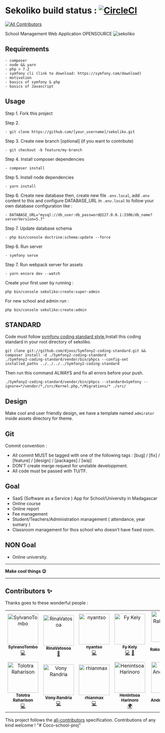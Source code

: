 # Sekoliko build status : [![CircleCI](https://circleci.com/gh/julkwel/sekoliko/tree/develop.svg?style=svg)](https://circleci.com/gh/julkwel/sekoliko/tree/develop)
[![All Contributors](https://img.shields.io/badge/all_contributors-12-orange.svg?style=flat-square)](#contributors)

School Management Web Application OPENSOURCE
![sekoliko](https://raw.githubusercontent.com/julkwel/sekoliko/develop/public/images/demo.png)

## Requirements
```
- composer
- node && yarn
- php > 7.2
- symfony cli (link to download: https://symfony.com/download)
- motivation
- basics of symfony & php
- basics of Javascript
```
## Usage
Step 1. Fork this project

Step 2. 

`- git clone https://github.com/[your_username]/sekoliko.git`

Step 3. Create new branch [optional] (if you want to contribute)

`- git checkout -b feature/my-branch`

Step 4. Install composer dependencies

`- composer install` 

Step 5. Install node dependencies

`- yarn install`

Step 6. Create new database then, create new file `.env.local`, add `.env` content to this and configure DATABASE_URL in `.env.local` to follow your own database configuration like :

`- DATABASE_URL="mysql://db_user:db_password@127.0.0.1:3306/db_name?serverVersion=5.7"`

Step 7. Update database schema

`- php bin/console doctrine:schema:update --force`

Step 6. Run server

`- symfony serve`

Step 7. Run webpack server for assets

`- yarn encore dev --watch`

Create your first user by running :

`php bin/console sekoliko:create:super-admin`

For new school and admin run :

`php bin/console sekoliko:create:admin`

## STANDARD

Code must follow [symfony coding standard style](https://symfony.com/doc/current/contributing/code/standards.html),Install this coding standard in your root directory of sekoliko.

```
git clone git://github.com/djoos/Symfony2-coding-standard.git && composer install -d ./Symfony2-coding-standard
./Symfony2-coding-standard/vendor/bin/phpcs --config-set installed_paths ../../../../Symfony2-coding-standard
```

Then run this command ALWAYS and fix all errors before your push.

```
./Symfony2-coding-standard/vendor/bin/phpcs --standard=Symfony --ignore=*/vendor/*,/src/Kernel.php,*/Migrations/* ./src/
```

## Design 
Make cool and user friendly design, we have a template named `admirator` inside assets directory for theme.

## Git
Commit convention :
 - All commit MUST be tagged with one of the following tags : [bug] / [fix] / [feature] / [design] / [packages] / [wip]
 - DON'T create merge request for unstable developpment.
 - All code must be passed with TU/TF.
 
## Goal 
- SaaS (Software as a Service ) App for School/University in Madagascar
- Online course
- Online report
- Fee management
- Student/Teachers/Administration management ( attendance, year sumary )
- Classroom management for thos school who doesn't have fixed room.

## NON Goal
- Online university.

____
**Make cool things :wink:**
____
## Contributors ✨

Thanks goes to these wonderful people :

<!-- ALL-CONTRIBUTORS-LIST:START - Do not remove or modify this section -->
<!-- prettier-ignore -->
<table>
  <tr>
    <td align="center"><a href="https://heuristic-raman-24225d.netlify.com"><img src="https://avatars1.githubusercontent.com/u/40351002?v=4" width="100px;" alt="SylvanoTombo"/><br /><sub><b>SylvanoTombo</b></sub></a><br /><a href="https://github.com/julkwel/sekoliko/commits?author=SylvanoTombo" title="Code">💻</a></td>
    <td align="center"><a href="https://github.com/RinaVatosoa"><img src="https://avatars2.githubusercontent.com/u/45585022?v=4" width="100px;" alt="RinaVatosoa"/><br /><sub><b>RinaVatosoa</b></sub></a><br /><a href="#design-RinaVatosoa" title="Design">🎨</a></td>
    <td align="center"><a href="https://www.devinart.net/"><img src="https://avatars0.githubusercontent.com/u/35923219?v=4" width="100px;" alt="nyantso"/><br /><sub><b>nyantso</b></sub></a><br /><a href="https://github.com/julkwel/sekoliko/commits?author=Nantso" title="Code">💻</a></td>
    <td align="center"><a href="https://github.com/Fy-Rakotondrabe"><img src="https://avatars2.githubusercontent.com/u/45007981?v=4" width="100px;" alt="Fy Kely"/><br /><sub><b>Fy Kely</b></sub></a><br /><a href="https://github.com/julkwel/sekoliko/commits?author=Fy-Rakotondrabe" title="Code">💻</a> <a href="#design-Fy-Rakotondrabe" title="Design">🎨</a></td>
    <td align="center"><a href="https://github.com/chrys-elrak"><img src="https://avatars0.githubusercontent.com/u/40733956?v=4" width="100px;" alt="Chrys Rakotonimanana"/><br /><sub><b>Chrys Rakotonimanana</b></sub></a><br /><a href="https://github.com/julkwel/sekoliko/commits?author=chrys-elrak" title="Code">💻</a></td>
    <td align="center"><a href="https://cvjulien.netlify.com/"><img src="https://avatars0.githubusercontent.com/u/30557565?v=4" width="100px;" alt="Jul"/><br /><sub><b>Jul</b></sub></a><br /><a href="#projectManagement-julkwel" title="Project Management">📆</a> <a href="#review-julkwel" title="Reviewed Pull Requests">👀</a> <a href="https://github.com/julkwel/sekoliko/commits?author=julkwel" title="Tests">⚠️</a> <a href="https://github.com/julkwel/sekoliko/commits?author=julkwel" title="Code">💻</a></td>
    <td align="center"><a href="https://www.facebook.com/hantsaniala"><img src="https://avatars1.githubusercontent.com/u/8157490?v=4" width="100px;" alt="Hantsaniala Eléo"/><br /><sub><b>Hantsaniala Eléo</b></sub></a><br /><a href="#design-hantsaniala" title="Design">🎨</a></td>
  </tr>
  <tr>
    <td align="center"><a href="http://tolotrasmile.github.io"><img src="https://avatars3.githubusercontent.com/u/8298581?v=4" width="100px;" alt="Tolotra Raharison"/><br /><sub><b>Tolotra Raharison</b></sub></a><br /><a href="https://github.com/julkwel/sekoliko/commits?author=tolotrasmile" title="Code">💻</a></td>
    <td align="center"><a href="https://github.com/vonyms"><img src="https://avatars3.githubusercontent.com/u/33556409?v=4" width="100px;" alt="Vony Randria"/><br /><sub><b>Vony Randria</b></sub></a><br /><a href="https://github.com/julkwel/sekoliko/commits?author=vonyms" title="Code">💻</a></td>
    <td align="center"><a href="https://github.com/max5055"><img src="https://avatars1.githubusercontent.com/u/39415739?v=4" width="100px;" alt="rhianmax"/><br /><sub><b>rhianmax</b></sub></a><br /><a href="https://github.com/julkwel/sekoliko/commits?author=max5055" title="Code">💻</a></td>
    <td align="center"><a href="https://github.com/HenintsoaHARINORO"><img src="https://avatars2.githubusercontent.com/u/48785203?v=4" width="100px;" alt="Henintsoa Harinoro"/><br /><sub><b>Henintsoa Harinoro</b></sub></a><br /><a href="#translation-HenintsoaHARINORO" title="Translation">🌍</a></td>
    <td align="center"><a href="https://mikaoelitiana.name"><img src="https://avatars0.githubusercontent.com/u/674667?v=4" width="100px;" alt="Mika Andrianarijaona"/><br /><sub><b>Mika Andrianarijaona</b></sub></a><br /><a href="https://github.com/julkwel/sekoliko/commits?author=mikaoelitiana" title="Code">💻</a> <a href="https://github.com/julkwel/sekoliko/commits?author=mikaoelitiana" title="Documentation">📖</a></td>
  </tr>
</table>

<!-- ALL-CONTRIBUTORS-LIST:END -->

This project follows the [all-contributors](https://github.com/all-contributors/all-contributors) specification. Contributions of any kind welcome !
"# Coco-school-proj" 
